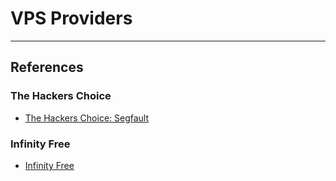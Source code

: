 # VPS Providers

---
## References

### The Hackers Choice

- [The Hackers Choice: Segfault](https://www.thc.org/segfault/)

### Infinity Free

- [Infinity Free](https://infinityfree.net/)